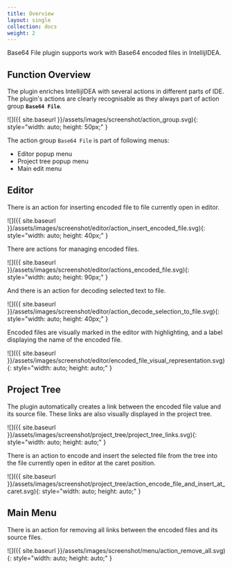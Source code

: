 ```yaml
---
title: Overview
layout: single
collection: docs
weight: 2
---
```


Base64 File plugin supports work with Base64 encoded files in IntellijIDEA.

## Function Overview

The plugin enriches IntellijIDEA with several actions in different parts of IDE. The plugin's actions are clearly
recognisable as they always part of action group __`Base64 File`__.

![]({{ site.baseurl }}/assets/images/screenshot/action_group.svg){: style="width: auto; height: 50px;" }

The action group `Base64 File` is part of following menus:

* Editor popup menu
* Project tree popup menu
* Main edit menu

## Editor

There is an action for inserting encoded file to file currently open in editor.

![]({{ site.baseurl }}/assets/images/screenshot/editor/action_insert_encoded_file.svg){: style="width: auto; height: 40px;" }

There are actions for managing encoded files.

![]({{ site.baseurl }}/assets/images/screenshot/editor/actions_encoded_file.svg){: style="width: auto; height: 90px;" }

And there is an action for decoding selected text to file.

![]({{ site.baseurl }}/assets/images/screenshot/editor/action_decode_selection_to_file.svg){: style="width: auto; height: 40px;" }

Encoded files are visually marked in the editor with highlighting, and a label displaying the name of the encoded file.

![]({{ site.baseurl }}/assets/images/screenshot/editor/encoded_file_visual_representation.svg){: style="width: auto; height: auto;" }

## Project Tree

The plugin automatically creates a link between the encoded file value and its source file. These links are also
visually displayed in the project tree.

![]({{ site.baseurl }}/assets/images/screenshot/project_tree/project_tree_links.svg){: style="width: auto; height: auto;" }

There is an action to encode and insert the selected file from the tree into the file currently open in editor at the caret position.

![]({{ site.baseurl }}/assets/images/screenshot/project_tree/action_encode_file_and_insert_at_caret.svg){: style="width: auto; height: auto;" }

## Main Menu

There is an action for removing all links between the encoded files and its source files.

![]({{ site.baseurl }}/assets/images/screenshot/menu/action_remove_all.svg){: style="width: auto; height: auto;" }



